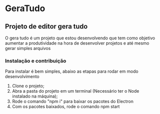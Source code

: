 # GeraTudo
## Projeto de editor gera tudo 

O gera tudo é um projeto que estou desenvolvendo que tem como objetivo aumentar a produtividade na hora de desenvolver projetos e até mesmo gerar simples arquivos

### Instalação e contribuição 

Para instalar é bem simples, abaixo as etapas para rodar em modo desenvolvimento
1) Clone o projeto;
2) Abra a pasta do projeto em um terminal (Necessário ter o Node instalado na máquina);
3) Rode o comando "npm i" para baixar os pacotes do Electron 
4) Com os pacotes baixados, rode o comando npm start